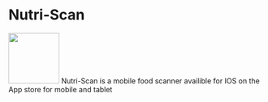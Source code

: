 # Nutri-Scan
<img src="https://nutriscanapp.com/assets/icon.svg" height=100 width=100/>
Nutri-Scan is a mobile food scanner availible for IOS on the App store for mobile and tablet 

